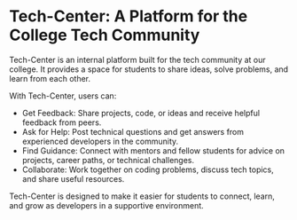 # Tech-Center: A Platform for the College Tech Community

Tech-Center is an internal platform built for the tech community at our college. It provides a space for students to share ideas, solve problems, and learn from each other.

With Tech-Center, users can:

- Get Feedback: Share projects, code, or ideas and receive helpful feedback from peers.
- Ask for Help: Post technical questions and get answers from experienced developers in the community.
- Find Guidance: Connect with mentors and fellow students for advice on projects, career paths, or technical challenges.
- Collaborate: Work together on coding problems, discuss tech topics, and share useful resources.

Tech-Center is designed to make it easier for students to connect, learn, and grow as developers in a supportive environment.


